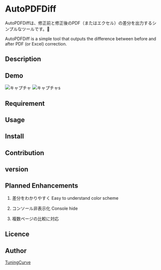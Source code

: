 AutoPDFDiff
====


AutoPDFDiffは、修正前と修正後のPDF（またはエクセル）の差分を出力するシンプルなツールです。📑

AutoPDFDiff is a simple tool that outputs the difference between before and after PDF (or Excel) correction.

## Description

## Demo
![キャプチャ](https://user-images.githubusercontent.com/74825094/100531124-c4bc4a00-323d-11eb-815b-e9d82e7c7374.PNG)
![キャプチャs](https://user-images.githubusercontent.com/74825094/100531161-1d8be280-323e-11eb-95d1-cae3e50e50ec.PNG)

## Requirement

## Usage

## Install


## Contribution

## version


## Planned Enhancements
1. 差分をわかりやすく
Easy to understand color scheme

2. コンソール非表示化
Console hide

3. 複数ページの比較に対応

## Licence

## Author
[TuningCurve](https://github.com/TuningCurve)
